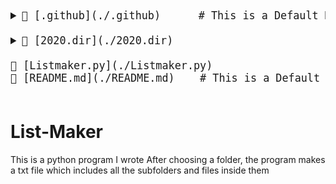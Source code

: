 <big><pre>
<details style="padding-left: 0px"> <summary>📂 [.github](./.github)      # This is a Default Markdownoooo</summary><blockquote>
<details style="padding-left: 16px"> <summary>📂 [workflows](./.github/workflows) </summary><blockquote>
📄 [pythonpackage.yml](./.github/workflows/pythonpackage.yml) # new</details></details>
<details style="padding-left: 0px"> <summary>📂 [2020.dir](./2020.dir) </summary><blockquote>
📄 [abc.txt](./2020.dir/abc.txt) </details>
📄 [Listmaker.py](./Listmaker.py)
📄 [README.md](./README.md)    # This is a Default Comment!<br/>
</pre></big>

# List-Maker

This is a python program I wrote
After choosing a folder, the program makes a txt file which includes all the subfolders and files inside them

